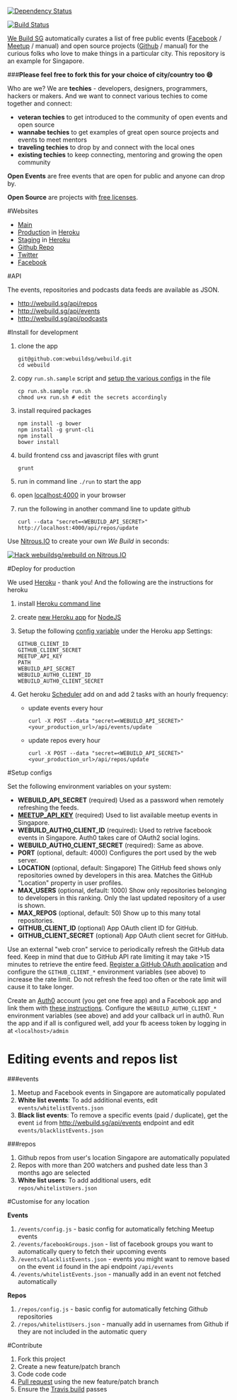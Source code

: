 [![Dependency Status](https://gemnasium.com/webuildsg/webuild.png)](https://gemnasium.com/webuildsg/webuild)

[![Build Status](https://travis-ci.org/webuildsg/webuild.png)](https://travis-ci.org/webuildsg/webuild)

[We Build SG](http://webuild.sg/) automatically curates a list of free public events ([Facebook](https://developers.facebook.com/docs/graph-api/reference/v2.0/group/events) / [Meetup](http://www.meetup.com/meetup_api/docs/2/event/#get) / manual) and open source projects ([Github](https://developer.github.com/v3/) / manual) for the curious folks who love to make things in a particular city. This repository is an example for Singapore. 

###**Please feel free to fork this for your choice of city/country too :smile:**


Who are we? We are **techies** - developers, designers, programmers, hackers or makers. And we want to connect various techies to come together and connect:

- **veteran techies** to get introduced to the community of open events and open source
- **wannabe techies** to get examples of great open source projects and  events to meet mentors
- **traveling techies** to drop by and connect with the local ones
- **existing techies** to keep connecting, mentoring and growing the open community

**Open Events** are free events that are open for public and anyone can drop by.

**Open Source** are projects with [free licenses](http://en.wikipedia.org/wiki/Comparison_of_free_software_licences).


#Websites

- [Main](http://www.webuild.sg/)
- [Production](http://webuildsg.herokuapp.com/) in [Heroku](http://heroku.com/)
- [Staging](http://webuildsg-dev.herokuapp.com/) in [Heroku](http://heroku.com/)
- [Github Repo](https://github.com/webuildsg/webuild)
- [Twitter](https://twitter.com/webuildsg)
- [Facebook](https://www.facebook.com/webuildsg)

#API

The events, repositories and podcasts data feeds are available as JSON.

- <http://webuild.sg/api/repos>
- <http://webuild.sg/api/events>
- <http://webuild.sg/api/podcasts>


#Install for development

1. clone the app

	```
	git@github.com:webuildsg/webuild.git
	cd webuild
	```
1. copy `run.sh.sample` script and [setup the various configs](#setup-configs) in the file

	```
	cp run.sh.sample run.sh
	chmod u+x run.sh # edit the secrets accordingly
	```
1. install required packages

	```
	npm install -g bower
	npm install -g grunt-cli
	npm install
	bower install
	``` 
1. build frontend css and javascript files with grunt

	```
	grunt
	```
1. run in command line `./run` to start the app
1. open [localhost:4000](http://localhost:4000/) in your browser
1. run the following in another command line to update github

	```
	curl --data "secret=<WEBUILD_API_SECRET>" http://localhost:4000/api/repos/update
	```

Use [Nitrous.IO](https://www.nitrous.io/?utm_source=github.com&utm_campaign=Life&utm_medium=hackonnitrous) to create your own *We Build* in seconds:

[![Hack webuildsg/webuild on Nitrous.IO](https://d3o0mnbgv6k92a.cloudfront.net/assets/hack-l-v1-3cc067e71372f6045e1949af9d96095b.png)](https://www.nitrous.io/hack_button?source=embed&runtime=nodejs&repo=webuildsg%2Fwebuild&file_to_open=README.md)

#Deploy for production

We used [Heroku](http://heroku.com/) - thank you! And the following are the instructions for heroku

1. install [Heroku command line](https://devcenter.heroku.com/articles/heroku-command)
1. create [new Heroku app](https://devcenter.heroku.com/articles/creating-apps) for [NodeJS](https://devcenter.heroku.com/articles/getting-started-with-nodejs)
1. Setup the following [config variable](#setup-configs) under the Heroku app Settings:

	```
	GITHUB_CLIENT_ID
	GITHUB_CLIENT_SECRET
	MEETUP_API_KEY
	PATH
	WEBUILD_API_SECRET
	WEBUILD_AUTH0_CLIENT_ID
	WEBUILD_AUTH0_CLIENT_SECRET
	```
1. Get heroku [Scheduler](https://addons-sso.heroku.com/apps/webuildsg-dev/addons/scheduler:standard) add on and add 2 tasks with an hourly frequency:

	- update events every hour
	
		```
		curl -X POST --data "secret=<WEBUILD_API_SECRET>" <your_production_url>/api/events/update
		```
	- update repos every hour
		
		```
		curl -X POST --data "secret=<WEBUILD_API_SECRET>" <your_production_url>/api/repos/update
		```


#Setup configs

Set the following environment variables on your system:

- **WEBUILD_API_SECRET** (required) Used as a password when remotely refreshing the feeds.
- [**MEETUP_API_KEY**](https://secure.meetup.com/meetup_api/key/) (required) Used to list available meetup events in Singapore.
- **WEBUILD_AUTH0_CLIENT_ID** (required): Used to retrive facebook events in Singapore. Auth0 takes care of OAuth2 social logins.
- **WEBUILD_AUTH0_CLIENT_SECRET** (required): Same as above.
- **PORT** (optional, default: 4000) Configures the port used by the web server.
- **LOCATION** (optional, default: Singapore) The GitHub feed shows only repositories owned by developers in this area. Matches the GitHub "Location" property in user profiles.
- **MAX_USERS** (optional, default: 1000) Show only repositories belonging to developers in this ranking. Only the last updated repository of a user is shown.
- **MAX_REPOS** (optional, default: 50) Show up to this many total repositories.
- **GITHUB_CLIENT_ID** (optional) App OAuth client ID for GitHub.
- **GITHUB_CLIENT_SECRET** (optional) App OAuth client secret for GitHub.

Use an external "web cron" service to periodically refresh the GitHub data feed. Keep in mind that due to GitHub API rate limiting it may take >15 minutes to retrieve the entire feed. [Register a GitHub OAuth application](https://github.com/settings/applications/new) and configure the `GITHUB_CLIENT_*` environment variables (see above) to increase the rate limit. Do not refresh the feed too often or the rate limit will cause it to take longer.

Create an [Auth0](https://auth0.com/) account (you get one free app) and a Facebook app and link them with [these instructions](https://docs.auth0.com/facebook-clientid). Configure the `WEBUILD_AUTH0_CLIENT_*` environment variables (see above) and add your callback url in auth0. Run the app and if all is configured well, add your fb aceess token by logging in at `<localhost>/admin`


# Editing events and repos list

###events

1. Meetup and Facebook events in Singapore are automatically populated
1. **White list events**: To add additional events, edit `events/whitelistEvents.json`
1. **Black list events**: To remove a specific events (paid / duplicate), get the event `id` from <http://webuild.sg/api/events> endpoint and edit `events/blacklistEvents.json` 

###repos

1. Github repos from user's location Singapore are automatically populated
1. Repos with more than 200 watchers and pushed date less than 3 months ago are selected
1. **White list users**: To add additional users, edit `repos/whitelistUsers.json`

#Customise for any location

**Events**

1. `/events/config.js` - basic config for automatically fetching Meetup events
1. `/events/facebookGroups.json` - list of facebook groups you want to automatically query to fetch their upcoming events
1. `/events/blacklistEvents.json` - events you might want to remove based on the event `id` found in the api endpoint `/api/events`
1. `/events/whitelistEvents.json` - manually add in an event not fetched automatically 

**Repos**

1. `/repos/config.js` - basic config for automatically fetching Github repositories
1. `/repos/whitelistUsers.json` - manually add in usernames from Github if they are not included in the automatic query

#Contribute

1. Fork this project
1. Create a new feature/patch branch
1. Code code code
1. [Pull request](https://help.github.com/articles/using-pull-requests) using the new feature/patch branch
1. Ensure the [Travis build](https://travis-ci.org/webuildsg/webuild) passes
